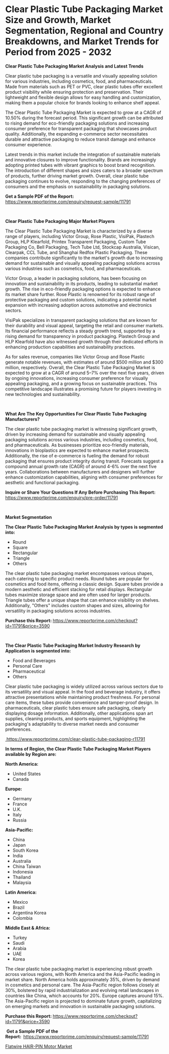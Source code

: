 <p><h1>Clear Plastic Tube Packaging Market Size and Growth, Market Segmentation, Regional and Country Breakdowns, and Market Trends for Period from 2025 -  2032</h1></p><p><strong>Clear Plastic Tube Packaging Market Analysis and Latest Trends</strong></p>
<p><p>Clear plastic tube packaging is a versatile and visually appealing solution for various industries, including cosmetics, food, and pharmaceuticals. Made from materials such as PET or PVC, clear plastic tubes offer excellent product visibility while ensuring protection and preservation. Their lightweight and flexible design allows for easy handling and customization, making them a popular choice for brands looking to enhance shelf appeal.</p><p>The Clear Plastic Tube Packaging Market is expected to grow at a CAGR of 10.50% during the forecast period. This significant growth can be attributed to rising demand for eco-friendly packaging solutions and increasing consumer preference for transparent packaging that showcases product quality. Additionally, the expanding e-commerce sector necessitates durable and attractive packaging to reduce transit damage and enhance consumer experience.</p><p>Latest trends in this market include the integration of sustainable materials and innovative closures to improve functionality. Brands are increasingly adopting printed tubes with vibrant graphics to boost brand recognition. The introduction of different shapes and sizes caters to a broader spectrum of products, further driving market growth. Overall, clear plastic tube packaging continues to evolve, responding to the changing preferences of consumers and the emphasis on sustainability in packaging solutions.</p></p>
<p><strong>Get a Sample PDF of the Report:&nbsp;</strong> <a href="https://www.reportprime.com/enquiry/request-sample/11791?utm_campaign=3495&utm_medium=2&utm_source=Github&utm_content=ia&utm_term=17032025&utm_id=clear-plastic-tube-packaging">https://www.reportprime.com/enquiry/request-sample/11791</a></p>
<p>&nbsp;</p>
<p><strong>Clear Plastic Tube Packaging Major Market Players</strong></p>
<p><p>The Clear Plastic Tube Packaging Market is characterized by a diverse range of players, including Victor Group, Rose Plastic, VisiPak, Plastech Group, HLP Klearfold, Printex Transparent Packaging, Custom Tube Packaging Co, Bell Packaging, Tech Tube Ltd, Stockcap Australia, Visican, Clearpak, CCL Tube, and Shanghai Redfox Plastic Packaging. These companies contribute significantly to the market's growth due to increasing demand for sustainable and visually appealing packaging solutions across various industries such as cosmetics, food, and pharmaceuticals.</p><p>Victor Group, a leader in packaging solutions, has been focusing on innovation and sustainability in its products, leading to substantial market growth. The rise in eco-friendly packaging options is expected to enhance its market share further. Rose Plastic is renowned for its robust range of protective packaging and custom solutions, indicating a potential market expansion with increasing adoption across automotive and electronics sectors.</p><p>VisiPak specializes in transparent packaging solutions that are known for their durability and visual appeal, targeting the retail and consumer markets. Its financial performance reflects a steady growth trend, supported by a rising demand for transparency in product packaging. Plastech Group and HLP Klearfold have also witnessed growth through their dedicated efforts in enhancing production capabilities and sustainability practices.</p><p>As for sales revenue, companies like Victor Group and Rose Plastic generate notable revenues, with estimates of around $500 million and $300 million, respectively. Overall, the Clear Plastic Tube Packaging Market is expected to grow at a CAGR of around 5–7% over the next five years, driven by ongoing innovations, increasing consumer preference for visually appealing packaging, and a growing focus on sustainable practices. This competitive landscape illustrates a promising future for players investing in new technologies and sustainability.</p></p>
<p>&nbsp;</p>
<p><strong>What Are The Key Opportunities For Clear Plastic Tube Packaging Manufacturers?</strong></p>
<p><p>The clear plastic tube packaging market is witnessing significant growth, driven by increasing demand for sustainable and visually appealing packaging solutions across various industries, including cosmetics, food, and pharmaceuticals. As businesses prioritize eco-friendly materials, innovations in bioplastics are expected to enhance market prospects. Additionally, the rise of e-commerce is fueling the demand for robust packaging that ensures product integrity during transit. Forecasts suggest a compound annual growth rate (CAGR) of around 4-6% over the next five years. Collaborations between manufacturers and designers will further enhance customization capabilities, aligning with consumer preferences for aesthetic and functional packaging.</p></p>
<p><strong>Inquire or Share Your Questions If Any Before Purchasing This Report:</strong> <a href="https://www.reportprime.com/enquiry/pre-order/11791?utm_campaign=3495&utm_medium=2&utm_source=Github&utm_content=ia&utm_term=17032025&utm_id=clear-plastic-tube-packaging">https://www.reportprime.com/enquiry/pre-order/11791</a></p>
<p>&nbsp;</p>
<p><strong>Market Segmentation</strong></p>
<p><strong>The Clear Plastic Tube Packaging Market Analysis by types is segmented into:</strong></p>
<p><ul><li>Round</li><li>Square</li><li>Rectangular</li><li>Triangle</li><li>Others</li></ul></p>
<p><p>The clear plastic tube packaging market encompasses various shapes, each catering to specific product needs. Round tubes are popular for cosmetics and food items, offering a classic design. Square tubes provide a modern aesthetic and efficient stacking for retail displays. Rectangular tubes maximize storage space and are often used for larger products. Triangle tubes offer a unique shape that can enhance visibility on shelves. Additionally, "Others" includes custom shapes and sizes, allowing for versatility in packaging solutions across industries.</p></p>
<p><strong>Purchase this Report:&nbsp;</strong><a href="https://www.reportprime.com/checkout?id=11791&price=3590&utm_campaign=3495&utm_medium=2&utm_source=Github&utm_content=ia&utm_term=17032025&utm_id=clear-plastic-tube-packaging">https://www.reportprime.com/checkout?id=11791&price=3590</a></p>
<p>&nbsp;</p>
<p><strong>The Clear Plastic Tube Packaging Market Industry Research by Application is segmented into:</strong></p>
<p><ul><li>Food and Beverages</li><li>Personal Care</li><li>Pharmaceutical</li><li>Others</li></ul></p>
<p><p>Clear plastic tube packaging is widely utilized across various sectors due to its versatility and visual appeal. In the food and beverage industry, it offers attractive presentations while maintaining product freshness. For personal care items, these tubes provide convenience and tamper-proof design. In pharmaceuticals, clear plastic tubes ensure safe packaging, clearly displaying dosage information. Additionally, other applications span art supplies, cleaning products, and sports equipment, highlighting the packaging's adaptability to diverse market needs and consumer preferences.</p></p>
<p><a href="https://www.reportprime.com/clear-plastic-tube-packaging-r11791?utm_campaign=3495&utm_medium=2&utm_source=Github&utm_content=ia&utm_term=17032025&utm_id=clear-plastic-tube-packaging">&nbsp;https://www.reportprime.com/clear-plastic-tube-packaging-r11791</a></p>
<p><strong>In terms of Region, the Clear Plastic Tube Packaging Market Players available by Region are:</strong></p>
<p>
    <p> <strong> North America: </strong>
        <ul>
            <li>United States</li>
            <li>Canada</li>
        </ul>
        </p> 
    <p> <strong> Europe: </strong>
        <ul>
            <li>Germany</li>
            <li>France</li>
            <li>U.K.</li>
            <li>Italy</li>
            <li>Russia</li>
        </ul>
        </p> 
    <p> <strong> Asia-Pacific: </strong>
        <ul>
            <li>China</li>
            <li>Japan</li>
            <li>South Korea</li>
            <li>India</li>
            <li>Australia</li>
            <li>China Taiwan</li>
            <li>Indonesia</li>
            <li>Thailand</li>
            <li>Malaysia</li>
        </ul>
        </p> 
    <p> <strong> Latin America: </strong>
        <ul>
            <li>Mexico</li>
            <li>Brazil</li>
            <li>Argentina Korea</li>
            <li>Colombia</li>
        </ul>
        </p> 
    <p> <strong> Middle East & Africa: </strong>
        <ul>
            <li>Turkey</li>
            <li>Saudi</li>
            <li>Arabia</li>
            <li>UAE</li>
            <li>Korea</li>
        </ul>
    </p>
    </p>
<p><p>The clear plastic tube packaging market is experiencing robust growth across various regions, with North America and the Asia-Pacific leading in market share. North America holds approximately 35%, driven by demand in cosmetics and personal care. The Asia-Pacific region follows closely at 30%, bolstered by rapid industrialization and evolving retail landscapes in countries like China, which accounts for 20%. Europe captures around 15%. The Asia-Pacific region is projected to dominate future growth, capitalizing on emerging markets and innovation in sustainable packaging solutions.</p></p>
<p><strong>Purchase this Report: </strong><a href="https://www.reportprime.com/checkout?id=11791&price=3590&utm_campaign=3495&utm_medium=2&utm_source=Github&utm_content=ia&utm_term=17032025&utm_id=clear-plastic-tube-packaging">https://www.reportprime.com/checkout?id=11791&price=3590</a></p>
<p>&nbsp;<strong>Get a Sample PDF of the Report:&nbsp;&nbsp;</strong><a href="https://www.reportprime.com/enquiry/request-sample/11791?utm_campaign=3495&utm_medium=2&utm_source=Github&utm_content=ia&utm_term=17032025&utm_id=clear-plastic-tube-packaging">https://www.reportprime.com/enquiry/request-sample/11791</a></p>
<p><strong></strong></p>
<p><p><a href="https://github.com/zoccohaniech/Market-Research-Report-List-1/blob/main/flatwire-hair-pin-motor-market.md?utm_campaign=3495&utm_medium=2&utm_source=Github&utm_content=ia&utm_term=17032025&utm_id=clear-plastic-tube-packaging">Flatwire HAIR-PIN Motor Market</a></p></p>